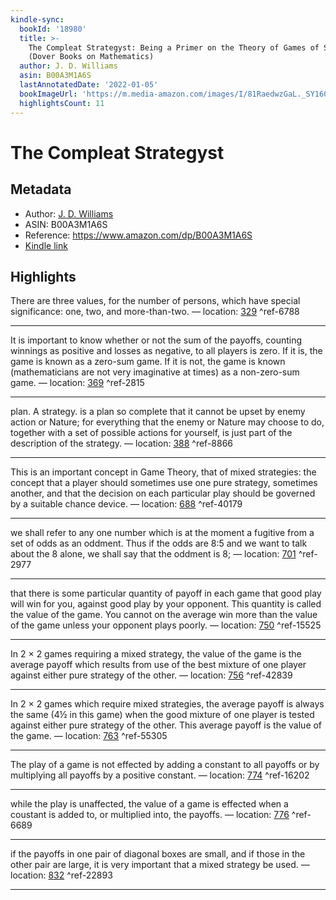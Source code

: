 ```yaml
---
kindle-sync:
  bookId: '18980'
  title: >-
    The Compleat Strategyst: Being a Primer on the Theory of Games of Strategy
    (Dover Books on Mathematics)
  author: J. D. Williams
  asin: B00A3M1A6S
  lastAnnotatedDate: '2022-01-05'
  bookImageUrl: 'https://m.media-amazon.com/images/I/81RaedwzGaL._SY160.jpg'
  highlightsCount: 11
---
```

# The Compleat Strategyst
## Metadata
* Author: [J. D. Williams](https://www.amazon.comundefined)
* ASIN: B00A3M1A6S
* Reference: https://www.amazon.com/dp/B00A3M1A6S
* [Kindle link](kindle://book?action=open&asin=B00A3M1A6S)

## Highlights
There are three values, for the number of persons, which have special significance: one, two, and more-than-two. — location: [329](kindle://book?action=open&asin=B00A3M1A6S&location=329) ^ref-6788

---
It is important to know whether or not the sum of the payoffs, counting winnings as positive and losses as negative, to all players is zero. If it is, the game is known as a zero-sum game. If it is not, the game is known (mathematicians are not very imaginative at times) as a non-zero-sum game. — location: [369](kindle://book?action=open&asin=B00A3M1A6S&location=369) ^ref-2815

---
plan. A strategy. is a plan so complete that it cannot be upset by enemy action or Nature; for everything that the enemy or Nature may choose to do, together with a set of possible actions for yourself, is just part of the description of the strategy. — location: [388](kindle://book?action=open&asin=B00A3M1A6S&location=388) ^ref-8866

---
This is an important concept in Game Theory, that of mixed strategies: the concept that a player should sometimes use one pure strategy, sometimes another, and that the decision on each particular play should be governed by a suitable chance device. — location: [688](kindle://book?action=open&asin=B00A3M1A6S&location=688) ^ref-40179

---
we shall refer to any one number which is at the moment a fugitive from a set of odds as an oddment. Thus if the odds are 8:5 and we want to talk about the 8 alone, we shall say that the oddment is 8; — location: [701](kindle://book?action=open&asin=B00A3M1A6S&location=701) ^ref-2977

---
that there is some particular quantity of payoff in each game that good play will win for you, against good play by your opponent. This quantity is called the value of the game. You cannot on the average win more than the value of the game unless your opponent plays poorly. — location: [750](kindle://book?action=open&asin=B00A3M1A6S&location=750) ^ref-15525

---
In 2 × 2 games requiring a mixed strategy, the value of the game is the average payoff which results from use of the best mixture of one player against either pure strategy of the other. — location: [756](kindle://book?action=open&asin=B00A3M1A6S&location=756) ^ref-42839

---
In 2 × 2 games which require mixed strategies, the average payoff is always the same (4½ in this game) when the good mixture of one player is tested against either pure strategy of the other. This average payoff is the value of the game. — location: [763](kindle://book?action=open&asin=B00A3M1A6S&location=763) ^ref-55305

---
The play of a game is not effected by adding a constant to all payoffs or by multiplying all payoffs by a positive constant. — location: [774](kindle://book?action=open&asin=B00A3M1A6S&location=774) ^ref-16202

---
while the play is unaffected, the value of a game is effected when a coustant is added to, or multiplied into, the payoffs. — location: [776](kindle://book?action=open&asin=B00A3M1A6S&location=776) ^ref-6689

---
if the payoffs in one pair of diagonal boxes are small, and if those in the other pair are large, it is very important that a mixed strategy be used. — location: [832](kindle://book?action=open&asin=B00A3M1A6S&location=832) ^ref-22893

---
